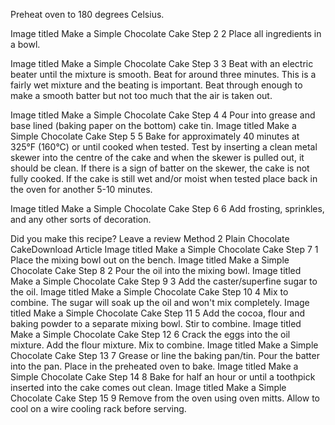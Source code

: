 Preheat oven to 180 degrees Celsius.

Image titled Make a Simple Chocolate Cake Step 2
2
Place all ingredients in a bowl.

Image titled Make a Simple Chocolate Cake Step 3
3
Beat with an electric beater until the mixture is smooth.
Beat for around three minutes. This is a fairly wet mixture and the beating is important.
Beat through enough to make a smooth batter but not too much that the air is taken out.

Image titled Make a Simple Chocolate Cake Step 4
4
Pour into grease and base lined (baking paper on the bottom) cake tin.
Image titled Make a Simple Chocolate Cake Step 5
5
Bake for approximately 40 minutes at 325°F (160°C) or until cooked when tested. Test by inserting a clean metal skewer into the centre of the cake and when the skewer is pulled out, it should be clean. If there is a sign of batter on the skewer, the cake is not fully cooked.
If the cake is still wet and/or moist when tested place back in the oven for another 5-10 minutes.

Image titled Make a Simple Chocolate Cake Step 6
6
Add frosting, sprinkles, and any other sorts of decoration.

Did you make this recipe?
Leave a review
Method
2
Plain Chocolate CakeDownload Article
Image titled Make a Simple Chocolate Cake Step 7
1
Place the mixing bowl out on the bench.
Image titled Make a Simple Chocolate Cake Step 8
2
Pour the oil into the mixing bowl.
Image titled Make a Simple Chocolate Cake Step 9
3
Add the caster/superfine sugar to the oil.
Image titled Make a Simple Chocolate Cake Step 10
4
Mix to combine. The sugar will soak up the oil and won't mix completely.
Image titled Make a Simple Chocolate Cake Step 11
5
Add the cocoa, flour and baking powder to a separate mixing bowl. Stir to combine.
Image titled Make a Simple Chocolate Cake Step 12
6
Crack the eggs into the oil mixture. Add the flour mixture. Mix to combine.
Image titled Make a Simple Chocolate Cake Step 13
7
Grease or line the baking pan/tin. Pour the batter into the pan. Place in the preheated oven to bake.
Image titled Make a Simple Chocolate Cake Step 14
8
Bake for half an hour or until a toothpick inserted into the cake comes out clean.
Image titled Make a Simple Chocolate Cake Step 15
9
Remove from the oven using oven mitts. Allow to cool on a wire cooling rack before serving.